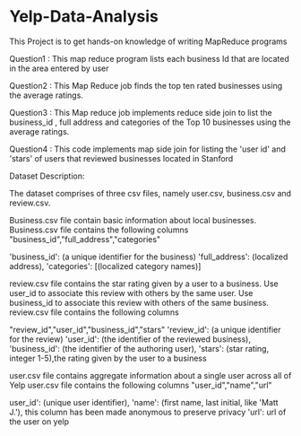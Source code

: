 # Yelp-Data-Analysis

This Project is to get hands-on knowledge of writing MapReduce programs

Question1 : This map reduce program lists each business Id that are located in the area entered by user

Question2 : This Map Reduce job finds the top ten rated businesses using the average ratings.

Question3 : This Map reduce job implements reduce side join to list the business_id , full address and categories of the Top 10 businesses using the average ratings.

Question4 : This code implements map side join for listing the 'user id' and 'stars' of users that reviewed businesses located in Stanford

Dataset Description:

The dataset comprises of three csv files, namely user.csv, business.csv and review.csv.

Business.csv file contain basic information about local businesses. Business.csv file contains the following columns "business_id","full_address","categories"

'business_id': (a unique identifier for the business)
'full_address': (localized address),
'categories': [(localized category names)]

review.csv file contains the star rating given by a user to a business. Use user_id to associate this review with others by the same user. Use business_id to associate this review with others of the same business. review.csv file contains the following columns

"review_id","user_id","business_id","stars"
'review_id': (a unique identifier for the review)
'user_id': (the identifier of the reviewed business),
'business_id': (the identifier of the authoring user),
'stars': (star rating, integer 1-5),the rating given by the user to a business

user.csv file contains aggregate information about a single user across all of Yelp user.csv file contains the following columns "user_id","name","url"

user_id': (unique user identifier),
'name': (first name, last initial, like 'Matt J.'), this column has been made anonymous to preserve privacy
'url': url of the user on yelp
